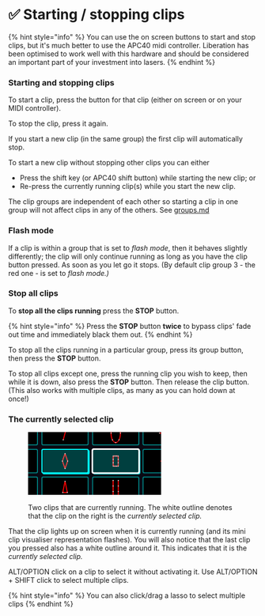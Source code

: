# ✅ Starting / stopping clips

{% hint style="info" %}
You can use the on screen buttons to start and stop clips, but it's much better to use the APC40 midi controller. Liberation has been optimised to work well with this hardware and should be considered an important part of your investment into lasers.&#x20;
{% endhint %}

### Starting and stopping clips

To start a clip, press the button for that clip (either on screen or on your MIDI controller).

To stop the clip, press it again.

If you start a new clip (in the same group) the first clip will automatically stop.

To start a new clip without stopping other clips you can either

* Press the shift key (or APC40 shift button) while starting the new clip; or
* Re-press the currently running clip(s) while you start the new clip.

The clip groups are independent of each other so starting a clip in one group will not affect clips in any of the others. See [groups.md](groups.md "mention")

### Flash mode

If a clip is within a group that is set to _flash mode_, then it behaves slightly differently; the clip will only continue running as long as you have the clip button pressed. As soon as you let go it stops. (By default clip group 3 - the red one - is set to _flash mode.)_

### Stop all clips

To **stop all the clips running** press the **STOP** button.&#x20;

{% hint style="info" %}
Press the **STOP** button **twice** to bypass clips' fade out time and immediately black them out.&#x20;
{% endhint %}

To stop all the clips running in a particular group, press its group button, then press the **STOP** button.&#x20;

To stop all clips except one, press the running clip you wish to keep, then while it is down, also press the **STOP** button. Then release the clip button. (This also works with multiple clips, as many as you can hold down at once!)



### The currently selected clip

<figure><img src="../.gitbook/assets/clips-selected-active.png" alt="" width="269"><figcaption><p>Two clips that are currently running. The white outline denotes that the clip on the right is the <em>currently selected clip.</em></p></figcaption></figure>

That the clip lights up on screen when it is currently running (and its mini clip visualiser representation flashes). You will also notice that the last clip you pressed also has a white outline around it. This indicates that it is the _currently selected clip._

ALT/OPTION click on a clip to select it without activating it. Use ALT/OPTION + SHIFT click to select multiple clips.&#x20;

{% hint style="info" %}
You can also click/drag a lasso to select multiple clips
{% endhint %}







